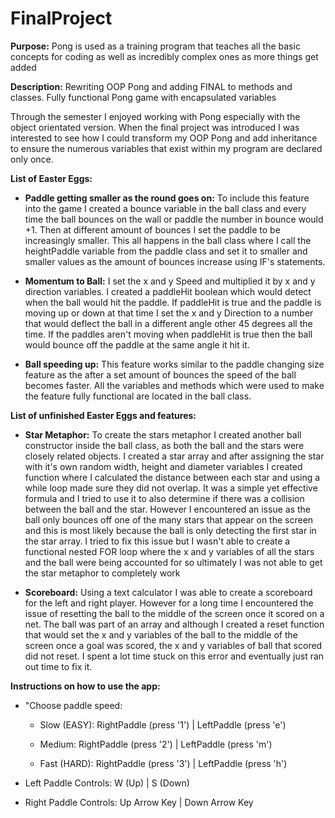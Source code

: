 # FinalProject

__Purpose:__ Pong is used as a training program that teaches all the basic concepts for coding as well as incredibly complex ones as more things get added

__Description:__ Rewriting OOP Pong and adding FINAL to methods and classes. Fully functional Pong game with encapsulated variables

Through the semester I enjoyed working with Pong especially with the object orientated version. When the final project was introduced I was interested to see how I could transform my OOP Pong and add inheritance to ensure the numerous variables that exist within my program are declared only once.

__List of Easter Eggs:__

- __Paddle getting smaller as the round goes on:__ To include this feature into the game I created a bounce variable in the ball class and every time the ball bounces on the wall or paddle the number in bounce would +1. Then at different amount of bounces I set the paddle to be increasingly smaller. This all happens in the ball class where I call the heightPaddle variable from the paddle class and set it to smaller and smaller values as the amount of bounces increase using IF's statements.

- __Momentum to Ball:__ I set the x and y Speed and multiplied it by x and y direction variables. I created a paddleHit boolean which would detect when the ball would hit the paddle. If paddleHit is true and the paddle is moving up or down at that time I set the x and y Direction to a number that would deflect the ball in a different angle other 45 degrees all the time. If the paddles aren't moving when paddleHit is true then the ball would bounce off the paddle at the same angle it hit it.

- __Ball speeding up:__ This feature works similar to the paddle changing size feature as the after a set amount of bounces the speed of the ball becomes faster. All the variables and methods which were used to make the feature fully functional are located in the ball class.

__List of unfinished Easter Eggs and features:__

- __Star Metaphor:__ To create the stars metaphor I created another ball constructor inside the ball class, as both the ball and the stars were closely related objects. I created a star array and after assigning the star with it's own random width, height and diameter variables I created function where I calculated the distance between each star and using a while loop made sure they did not overlap. It was a simple yet effective formula and I tried to use it to also determine if there was a collision between the ball and the star. However I encountered an issue as the ball only bounces off one of the many stars that appear on the screen and this is most likely because the ball is only detecting the first star in the star array. I tried to fix this issue but I wasn't able to create a functional nested FOR loop where the x and y variables of all the stars and the ball were being accounted for so ultimately I was not able to get the star metaphor to completely work

- __Scoreboard:__ Using a text calculator I was able to create a scoreboard for the left and right player. However for a long time I encountered the issue of resetting the ball to the middle of the screen once it scored on a net. The ball was part of an array and although I created a reset function that would set the x and y variables of the ball to the middle of the screen once a goal was scored, the x and y variables of ball that scored did not reset. I spent a lot time stuck on this error and eventually  just ran out time to fix it.

**Instructions on how to use the app:**

- "Choose paddle speed:

  - Slow (EASY): RightPaddle (press '1') | LeftPaddle (press 'e')

  - Medium: RightPaddle (press '2') | LeftPaddle (press 'm')

  - Fast (HARD): RightPaddle (press '3') | LeftPaddle (press 'h')

- Left Paddle Controls: W (Up) | S (Down)

- Right Paddle Controls: Up Arrow Key | Down Arrow Key
